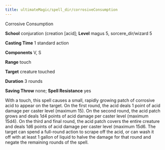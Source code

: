 ```yaml
---
title: ultimateMagic/spell_dir/corrosiveConsumption
---
```

Corrosive Consumption

**School** conjuration (creation [acid]; **Level** magus 5, sorcere_dir/wizard 5

**Casting Time** 1 standard action

**Components** V, S

**Range** touch

**Target** creature touched

**Duration** 3 rounds

**Saving Throw** none; **Spell Resistance** yes

With a touch, this spell causes a small, rapidly growing patch of corrosive acid to appear on the target. On the first round, the acid deals 1 point of acid damage per caster level (maximum 15). On the second round, the acid patch grows and deals 1d4 points of acid damage per caster level (maximum 15d4). On the third and final round, the acid patch covers the entire creature and deals 1d6 points of acid damage per caster level (maximum 15d6. The target can spend a full-round action to scrape off the acid, or can wash it off with at least 1 gallon of liquid to halve the damage for that round and negate the remaining rounds of the spell.

